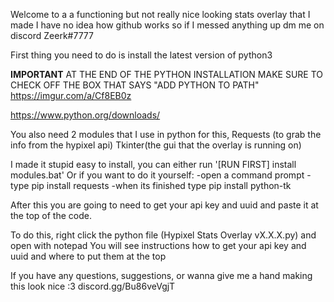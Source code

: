 Welcome to a a functioning but not really nice looking stats overlay that I made
I have no idea how github works so if I messed anything up dm me on discord Zeerk#7777

First thing you need to do is install the latest version of python3

**IMPORTANT**
AT THE END OF THE PYTHON INSTALLATION MAKE SURE TO CHECK OFF THE BOX THAT SAYS "ADD PYTHON TO PATH"
https://imgur.com/a/Cf8EB0z


https://www.python.org/downloads/



You also need 2 modules that I use in python for this,
Requests (to grab the info from the hypixel api) 
Tkinter(the gui that the overlay is running on)

I made it stupid easy to install, you can either run '[RUN FIRST] install modules.bat'
Or if you want to do it yourself:
	-open a command prompt
	-type pip install requests
	-when its finished type pip install python-tk

After this you are going to need to get your api key and uuid and paste it at the
top of the code.

To do this, right click the python file (Hypixel Stats Overlay vX.X.X.py) and open with notepad
You will see instructions how to get your api key and uuid and where to put them at the top

If you have any questions, suggestions, or wanna give me a hand making this look nice :3
discord.gg/Bu86veVgjT
